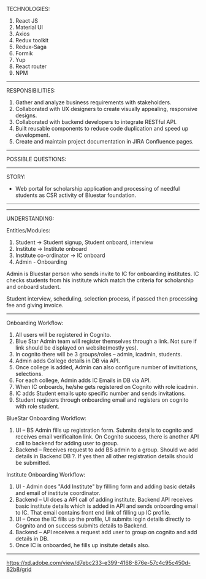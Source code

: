 TECHNOLOGIES:

1. React JS
2. Material UI
3. Axios
4. Redux toolkit
5. Redux-Saga
6. Formik
7. Yup
8. React router
9. NPM

---

RESPONSIBILITIES:

1. Gather and analyze business requirements with stakeholders.
2. Collaborated with UX designers to create visually appealing, responsive designs.
3. Collaborated with backend developers to integrate RESTful API.
4. Built reusable components to reduce code duplication and speed up development.
5. Create and maintain project documentation in JIRA Confluence pages.

---

POSSIBLE QUESTIONS:

---

STORY:

- Web portal for scholarship application and processing of needful students as CSR activity of Bluestar foundation.

---

---

UNDERSTANDING:

Entities/Modules:

1. Student -> Student signup, Student onboard, interview
2. Institute -> Institute onboard
3. Institute co-ordinator -> IC onboard
4. Admin - Onboarding

Admin is Bluestar person who sends invite to IC for onboarding institutes.
IC checks students from his institute which match the criteria for scholarship and onboard student.

Student interview, scheduling, selection process, if passed then processing fee and giving invoice.

---

Onboarding Workflow:

1. All users will be registered in Cognito.
2. Blue Star Admin team will register themselves through a link. Not sure if link should be displayed on website(mostly yes).
3. In cognito there will be 3 groups/roles – admin, icadmin, students.
4. Admin adds College details in DB via API.
5. Once college is added, Admin can also configure number of invitiations, selections.
6. For each college, Admin adds IC Emails in DB via API.
7. When IC onboards, he/she gets registered on Cognito with role icadmin.
8. IC adds Student emails upto specific number and sends invitations.
9. Student registers through onboarding email and registers on cognito with role student.

BlueStar Onboarding Workflow:

1. UI – BS Admin fills up registration form. Submits details to cognito and receives email verificaiton link. On Cognito success, there is another API call to backend for adding user to group.
2. Backend – Receives request to add BS admin to a group. Should we add details in Backend DB ?. If yes then all other registration details should be submitted.

Institute Onboarding Workflow:

1. UI - Admin does "Add Institute" by fillling form and adding basic details and email of institute coordinator.
2. Backend – UI does a API call of adding institute. Backend API receives basic institute details which is added in API and sends onboarding email to IC. That email contains front end link of filling up IC profile.
3. UI – Once the IC fills up the profile, UI submits login details directly to Cognito and on success submits details to Backend.
4. Backend – API receives a request add user to group on cognito and add details in DB.
5. Once IC is onboarded, he fills up insitute details also.

---

https://xd.adobe.com/view/d7ebc233-e399-4168-876e-57c4c95c450d-82b8/grid
